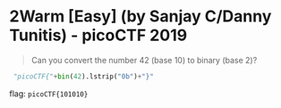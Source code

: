 # 2Warm [Easy] (by Sanjay C/Danny Tunitis) - picoCTF 2019
> Can you convert the number 42 (base 10) to binary (base 2)? 

```python
 "picoCTF{"+bin(42).lstrip("0b")+"}"
```

flag: `picoCTF{101010}`


